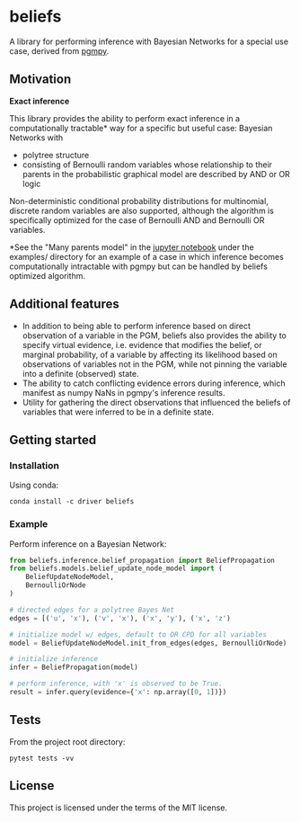 # beliefs

A library for performing inference with Bayesian Networks for a
special use case, derived
from [pgmpy](https://github.com/pgmpy/pgmpy).


## Motivation

**Exact inference**

This library provides the ability to perform exact inference in a
computationally tractable* way for a specific but useful case: Bayesian
Networks with
* polytree structure
* consisting of Bernoulli random variables whose relationship to their
  parents in the probabilistic graphical model are described by AND or
  OR logic

Non-deterministic conditional probability distributions for
multinomial, discrete random variables are also supported, although
the algorithm is specifically optimized for the case of Bernoulli AND
and Bernoulli OR variables.

*See the "Many parents model" in
    the
    [jupyter notebook](https://render.githubusercontent.com/view/ipynb?commit=73aa4a35d08f1c16569bc78d176710381b9e9605&enc_url=68747470733a2f2f7261772e67697468756275736572636f6e74656e742e636f6d2f64726976657267726f75702f62656c696566732f373361613461333564303866316331363536396263373864313736373130333831623965393630352f6578616d706c65732f636f6d706172655f70676d70795f62656c6965665f70726f7061676174696f6e2e6970796e623f746f6b656e3d4158386c536f5a35622d2d7848394a736a58727a65345a7846587531333150426b733561646f4f567741253344253344&nwo=drivergroup%2Fbeliefs&path=examples%2Fcompare_pgmpy_belief_propagation.ipynb&repository_id=110306600&repository_type=Repository#IV.-Many-parents-model) under
    the examples/ directory for an example of a case in which
    inference becomes computationally intractable with pgmpy but can
    be handled by beliefs optimized algorithm.

## Additional features

* In addition to being able to perform inference based on direct
  observation of a variable in the PGM, beliefs also provides the
  ability to specify virtual evidence, i.e. evidence that modifies the
  belief, or marginal probability, of a variable by affecting its
  likelihood based on observations of variables not in the PGM, while
  not pinning the variable into a definite (observed) state.
* The ability to catch conflicting evidence errors during inference,
  which manifest as numpy NaNs in pgmpy's inference results.
* Utility for gathering the direct observations that influenced the
  beliefs of variables that were inferred to be in a definite state.


## Getting started

### Installation

Using conda:
```
conda install -c driver beliefs
```

### Example

Perform inference on a Bayesian Network:
```python
from beliefs.inference.belief_propagation import BeliefPropagation
from beliefs.models.belief_update_node_model import (
    BeliefUpdateNodeModel,
    BernoulliOrNode
)

# directed edges for a polytree Bayes Net
edges = [('u', 'x'), ('v', 'x'), ('x', 'y'), ('x', 'z')

# initialize model w/ edges, default to OR CPD for all variables
model = BeliefUpdateNodeModel.init_from_edges(edges, BernoulliOrNode)

# initialize inference
infer = BeliefPropagation(model)

# perform inference, with 'x' is observed to be True.
result = infer.query(evidence={'x': np.array([0, 1])})
```

## Tests

From the project root directory:
```
pytest tests -vv
```

## License
This project is licensed under the terms of the MIT license.
